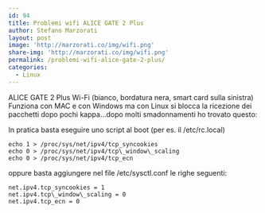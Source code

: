 ```yaml
---
id: 94
title: Problemi wifi ALICE GATE 2 Plus
author: Stefano Marzorati
layout: post
image: 'http://marzorati.co/img/wifi.png'
share-img: 'http://marzorati.co/img/wifi.png'
permalink: /problemi-wifi-alice-gate-2-plus/
categories:
  - Linux
---
```

ALICE GATE 2 Plus Wi-Fi (bianco, bordatura nera, smart card sulla sinistra)  
Funziona con MAC e con Windows ma con Linux si blocca la ricezione dei  
pacchetti dopo pochi kappa&#8230;dopo molti smadonnamenti ho trovato questo:

In pratica basta eseguire uno script al boot (per es. il /etc/rc.local)

	echo 1 > /proc/sys/net/ipv4/tcp_syncookies  
	echo 0 > /proc/sys/net/ipv4/tcp\_window\_scaling  
	echo 0 > /proc/sys/net/ipv4/tcp_ecn

oppure basta aggiungere nel file /etc/sysctl.conf le righe seguenti:

	net.ipv4.tcp_syncookies = 1  
	net.ipv4.tcp\_window\_scaling = 0  
	net.ipv4.tcp_ecn = 0
